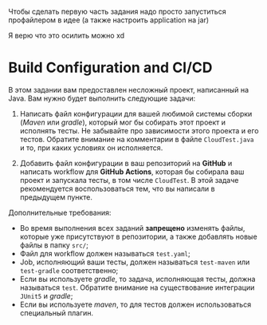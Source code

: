 Чтобы сделать первую часть задания надо просто запуститься профайлером в идее (а также настроить application на jar)

Я верю что это осилить можно xd

# Build Configuration and CI/CD

В этом задании вам предоставлен несложный проект, написанный на Java. Вам нужно будет выполнить следующие задачи:

1. Написать файл конфигурации для вашей любимой системы сборки (*Maven* или *gradle*), который мог бы собирать этот проект
   и исполнять тесты. Не забывайте про зависимости этого проекта и его тестов. Обратите внимание на комментарии в файле `CloudTest.java` и то, при каких условиях он исполняется.

2. Добавить файл конфигурации в ваш репозиторий на **GitHub** и написать workflow для **GitHub Actions**, которая бы собирала ваш проект и запускала тесты, в том числе `CloudTest`.
   В этой задаче рекомендуется воспользоваться тем, что вы написали в предыдущем пункте.

Дополнительные требования:
- Во время выполнения всех заданий **запрещено** изменять файлы, которые уже присутствуют в репозитории, а также добавлять новые файлы в папку `src/`;
- Файл для workflow должен называться `test.yaml`;
- Job, исполняющий ваши тесты, должен называться `test-maven` или `test-gradle` соответственно;
- Если вы используете *gradle*, то задача, исполняющая тесты, должна называться `test`. Обратите внимание на существование интеграции `JUnit5` и *gradle*;
- Если вы используете *maven*, то для тестов должен использоваться специальный плагин.

